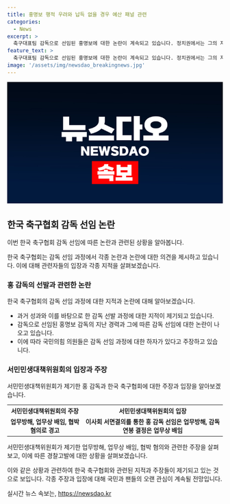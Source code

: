 ```yaml
---
title: 홍명보 행적 우려와 납득 없을 경우 예산 패널 관련
categories:
  - News
excerpt: >
  축구대표팀 감독으로 선임된 홍명보에 대한 논란이 계속되고 있습니다. 정치권에서는 그의 자질 부족과 감독 선임 과정의 절차적 하자를 지적하고 있으며, 국회도 증인 채택을 통해 진상규명에 나설 예정입니다. 또한, 300억원의 예산 삭감 가능성과 축구협회장에 대한 경찰 고발까지 이어지면서 논란이 확산되고 있습니다.
feature_text: >
  축구대표팀 감독으로 선임된 홍명보에 대한 논란이 계속되고 있습니다. 정치권에서는 그의 자질 부족과 감독 선임 과정의 절차적 하자를 지적하고 있으며, 국회도 증인 채택을 통해 진상규명에 나설 예정입니다. 또한, 300억원의 예산 삭감 가능성과 축구협회장에 대한 경찰 고발까지 이어지면서 논란이 확산되고 있습니다.
image: '/assets/img/newsdao_breakingnews.jpg'
---
```


<p><img src="/assets/img/newsdao_breakingnews.jpg" alt="koreaapp 속보" /></p>

<h2 data-ke-size="size26">한국 축구협회 감독 선임 논란</h2>

<p>이번 한국 축구협회 감독 선임에 따른 논란과 관련된 상황을 알아봅니다.</p>

<p data-ke-size="size16">한국 축구협회는 감독 선임 과정에서 각종 논란과 논란에 대한 의견을 제시하고 있습니다. 이에 대해 관련자들의 입장과 각종 지적을 살펴보겠습니다.</p>

<h3>홍 감독의 선발과 관련한 논란</h3>

<p>한국 축구협회의 감독 선임 과정에 대한 지적과 논란에 대해 알아보겠습니다.</p>

<ul>
  <li>과거 성과와 이를 바탕으로 한 감독 선발 과정에 대한 지적이 제기되고 있습니다.</li>
  <li>감독으로 선임된 홍명보 감독의 지난 경력과 그에 따른 감독 선임에 대한 논란이 나오고 있습니다.</li>
  <li>이에 따라 국민의힘 의원들은 감독 선임 과정에 대한 하자가 있다고 주장하고 있습니다.</li>
</ul>

<h3>서민민생대책위원회의 입장과 주장</h3>

<p>서민민생대책위원회가 제기한 홍 감독과 한국 축구협회에 대한 주장과 입장을 알아보겠습니다.</p>

<table>
  <tr>
    <th>서민민생대책위원회의 주장</th>
    <th>서민민생대책위원회의 입장</th>
  </tr>
  <tr>
    <td style="text-align: center; height: 17px;"><b>업무방해, 업무상 배임, 협박 혐의로 경고</b></td>
    <td style="text-align: center; height: 17px;"><b>이사회 서면결의를 통한 홍 감독 선임은 업무방해, 감독 연봉 결정은 업무상 배임</b></td>
  </tr>
</table>

<p data-ke-size="size16">서민민생대책위원회가 제기한 업무방해, 업무상 배임, 협박 혐의와 관련한 주장을 살펴보고, 이에 따른 경찰고발에 대한 상황을 살펴보겠습니다.</p>

<p>이와 같은 상황과 관련하여 한국 축구협회와 관련된 지적과 주장들이 제기되고 있는 것으로 보입니다. 각종 주장과 입장에 대해 국민과 팬들의 오랜 관심이 계속될 전망입니다.</p>
실시간 뉴스 속보는, <a href="https://newsdao.kr" rel="dofollow">https://newsdao.kr</a>


